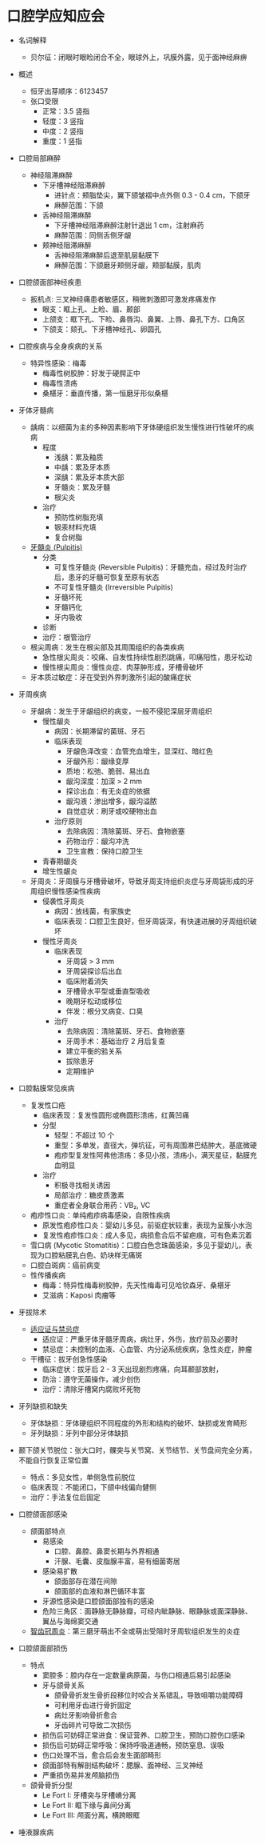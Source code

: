 # 口腔学应知应会
- 名词解释
    - 贝尔征：闭眼时眼睑闭合不全，眼球外上，巩膜外露，见于面神经麻痹

- 概述
    - 恒牙出芽顺序：6123457
    - 张口受限
        - 正常：3.5 竖指
        - 轻度：3 竖指
        - 中度：2 竖指
        - 重度：1 竖指

- 口腔局部麻醉
    - 神经阻滞麻醉
        - 下牙槽神经阻滞麻醉
            - 进针点：颊脂垫尖，翼下颌皱褶中点外侧 0.3 - 0.4 cm，下颌牙
            - 麻醉范围：下颌
        - 舌神经阻滞麻醉
            - 下牙槽神经阻滞麻醉注射针退出 1 cm，注射麻药
            - 麻醉范围：同侧舌侧牙龈
        - 颊神经阻滞麻醉
            - 舌神经阻滞麻醉后退至肌层黏膜下
            - 麻醉范围：下颌磨牙颊侧牙龈，颊部黏膜，肌肉

- 口腔颌面部神经疾患
    - 扳机点: 三叉神经痛患者敏感区，稍微刺激即可激发疼痛发作 <!--IMPORTANT-->
        - 眼支：眶上孔、上睑、眉、颞部
        - 上颌支：眶下孔、下睑、鼻唇沟、鼻翼、上唇、鼻孔下方、口角区
        - 下颌支：颏孔、下牙槽神经孔、卵圆孔

- 口腔疾病与全身疾病的关系
    - 特异性感染：梅毒
        - 梅毒性树胶肿：好发于硬腭正中
        - 梅毒性溃疡
        - 桑椹牙：垂直传播，第一恒磨牙形似桑椹

- 牙体牙髓病
    - 龋病：以细菌为主的多种因素影响下牙体硬组织发生慢性进行性破坏的疾病
        - 程度
            - 浅龋：累及釉质
            - 中龋：累及牙本质
            - 深龋：累及牙本质大部
            - 牙髓炎：累及牙髓
            - 根尖炎
        - 治疗
            - 预防性树脂充填
            - 银汞材料充填
            - 复合树脂
    - [牙髓炎 (Pulpitis)](./main.md#牙髓病)
        - 分类
            - 可复性牙髓炎 (Reversible Pulpitis)：牙髓充血，经过及时治疗后，患牙的牙髓可恢复至原有状态
            - 不可复性牙髓炎 (Irreversible Pulpitis)
            - 牙髓坏死
            - 牙髓钙化
            - 牙内吸收
        - 诊断
        - 治疗：根管治疗
    - 根尖周病：发生在根尖部及其周围组织的各类疾病
        - 急性根尖周炎：咬痛、自发性持续性剧烈跳痛，叩痛阳性，患牙松动
        - 慢性根尖周炎：慢性炎症、肉芽肿形成，牙槽骨破坏
    - 牙本质过敏症：牙在受到外界刺激所引起的酸痛症状

- 牙周疾病
    - 牙龈病：发生于牙龈组织的病变，一般不侵犯深层牙周组织
        - 慢性龈炎
            - 病因：长期滞留的菌斑、牙石
            - 临床表现
                - 牙龈色泽改变：血管充血增生，显深红、暗红色
                - 牙龈外形：龈缘变厚
                - 质地：松弛、脆弱、易出血
                - 龈沟深度：加深 &gt; 2 mm
                - 探诊出血：有无炎症的依据
                - 龈沟液：渗出增多，龈沟溢脓
                - 自觉症状：刷牙或咬硬物出血
            - 治疗原则
                - 去除病因：清除菌斑、牙石、食物嵌塞
                - 药物治疗：龈沟冲洗
                - 卫生宣教：保持口腔卫生
        - 青春期龈炎
        - 增生性龈炎
    - 牙周炎：牙周膜与牙槽骨破坏，导致牙周支持组织炎症与牙周袋形成的牙周组织慢性感染性疾病
        - 侵袭性牙周炎
            - 病因：放线菌，有家族史
            - 临床表现：口腔卫生良好，但牙周袋深，有快速进展的牙周组织破坏
        - 慢性牙周炎
            - 临床表现
                - 牙周袋 &gt; 3 mm
                - 牙周袋探诊后出血
                - 临床附着消失
                - 牙槽骨水平型或垂直型吸收
                - 晚期牙松动或移位
                - 伴发：根分叉病变、口臭
            - 治疗
                - 去除病因：清除菌斑、牙石、食物嵌塞
                - 牙周手术：基础治疗 2 月后复查
                - 建立平衡的𬌗关系
                - 拔除患牙
                - 定期维护

- 口腔黏膜常见疾病
    - 复发性口疮
        - 临床表现：复发性圆形或椭圆形溃疡，红黄凹痛
        - 分型
            - 轻型：不超过 10 个
            - 重型：多单发，直径大，弹坑征，可有周围淋巴结肿大，基底微硬
            - 疱疹型复发性阿弗他溃疡：多见小孩，溃疡小，满天星征，黏膜充血明显
        - 治疗
            - 积极寻找相关诱因
            - 局部治疗：糖皮质激素
            - 重症者全身联合用药：VB₂, VC
    - 疱疹性口炎：单纯疱疹病毒感染，自限性疾病
        - 原发性疱疹性口炎：婴幼儿多见，前驱症状较重，表现为呈簇小水泡
        - 复发性疱疹性口炎：成人多见，病损愈合后不留疤痕，可有色素沉着
    - 雪口病 (Mycotic Stomatitis)：口腔白色念珠菌感染，多见于婴幼儿，表现为口腔粘膜乳白色、奶块样无痛斑
    - 口腔白斑病：癌前病变
    - 性传播疾病
        - 梅毒：特异性梅毒树胶肿，先天性梅毒可见哈钦森牙、桑椹牙
        - 艾滋病：Kaposi 肉瘤等

- 牙拔除术
    - [适应证与禁忌症](./main.md#牙拔除术) <!--IMPORTANT-->
        - 适应证：严重牙体牙髓牙周病，病灶牙，外伤，放疗前及必要时
        - 禁忌症：未控制的血液、心血管、内分泌系统疾病，急性炎症，肿瘤
    - 干槽征：拔牙创急性感染
        - 临床症状：拔牙后 2 - 3 天出现剧烈疼痛，向耳颞部放射，
        - 防治：遵守无菌操作，减少创伤
        - 治疗：清除牙槽窝内腐败坏死物

- 牙列缺损和缺失
    - 牙体缺损：牙体硬组织不同程度的外形和结构的破坏、缺损或发育畸形
    - 牙列缺损：牙列中部分牙体缺损

- 颞下颌关节脱位：张大口时，髁突与关节窝、关节结节、关节盘间完全分离，不能自行恢复正常位置
    - 特点：多见女性，单侧急性前脱位
    - 临床表现：不能闭口，下颌中线偏向健侧
    - 治疗：手法复位后固定

- 口腔颌面部感染
    - 颌面部特点
        - 易感染
            - 口腔、鼻腔、鼻窦长期与外界相通
            - 汗腺、毛囊、皮脂腺丰富，易有细菌寄居
        - 感染易扩散
            - 颌面部存在潜在间隙
            - 颌面部的血液和淋巴循环丰富
        - 牙源性感染是口腔颌面部独有的感染
        - 危险三角区：面静脉无静脉瓣，可经内眦静脉、眼静脉或面深静脉、翼丛与海绵窦交通
    - [智齿冠周炎](./main.md#智齿冠周炎)：第三磨牙萌出不全或萌出受阻时牙周软组织发生的炎症 <!--IMPORTANT-->

- 口腔颌面部损伤
    - 特点
        - 窦腔多：腔内存在一定数量病原菌，与伤口相通后易引起感染
        - 牙与颌骨关系
            - 颌骨骨折发生骨折段移位时咬合关系错乱，导致咀嚼功能障碍
            - 可利用牙齿进行骨折固定
            - 病灶牙影响骨折愈合
            - 牙齿碎片可导致二次损伤
        - 损伤后可妨碍正常进食：保证营养、口腔卫生，预防口腔伤口感染
        - 损伤后可妨碍正常呼吸：保持呼吸道通畅，预防窒息、误吸
        - 伤口处理不当，愈合后会发生面部畸形
        - 颌面部特有解剖结构破坏：腮腺、面神经、三叉神经
        - 严重损伤易并发颅脑损伤
    - 颌骨骨折分型
        - Le Fort I: 牙槽突与牙槽嵴分离
        - Le Fort II: 眶下缘与鼻间分离
        - Le Fort III: 颅面分离，横跨眼眶

- 唾液腺疾病

